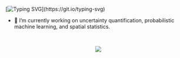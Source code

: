 <!-- # 🏡 [Haoyuan](https://hchen19.github.io/) -->
<!-- ### Hi there 👋 -->

<!--
**hchen19/hchen19** is a ✨ _special_ ✨ repository because its `README.md` (this file) appears on your GitHub profile.

Here are some ideas to get you started:

- 🔭 I’m currently working on ...
- 🌱 I’m currently learning ...
- 👯 I’m looking to collaborate on ...
- 🤔 I’m looking for help with ...
- 💬 Ask me about ...
- 📫 How to reach me: ...
- 😄 Pronouns: ...
- ⚡ Fun fact: ...
-->

[![Typing SVG](https://readme-typing-svg.demolab.com?font=IBM+Plex+Mono&weight=600&pause=1000&random=true&width=435&lines=%F0%9F%91%8B+Hi+there!)](https://git.io/typing-svg)

- 🔭 I’m currently working on uncertainty quantification, probabilistic machine learning, and spatial statistics.


<br />

<p href="#stats" align="center" style="width:100%">
    <img align="center" src="https://github-readme-stats-eag3-git-master-hchens-projects-42be2251.vercel.app/api/top-langs/?username=hchen19&layout=compact&langs_count=10&theme=radical&hide_title=true&hide_border=true&icon_color=#00CCFF&title_color=#00CCFF&rank_icon=github" style='display: width: 100%'>
</p>
